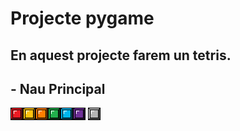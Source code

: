 # Projecte pygame

En aquest projecte farem un tetris. 
-----------------------------------------------------------------------------------------------------------------------------------------------------------------------------------------------------------------------------------------------------------------
## - Nau Principal
![Rojo](rojo.png)![Amarillo](amarillo.png)![Naranja](naranja.png)![Verde](verde.png)![Azul](azul.png)![Lila](lila.png)
![Gris](gris.png)
